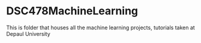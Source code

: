 # DSC478MachineLearning
This is folder that houses all the machine learning projects, tutorials taken at Depaul University 
